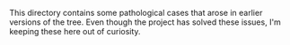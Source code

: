 This directory contains some pathological cases that arose in earlier versions of the tree. Even though the project has solved these issues, I'm keeping these here out of curiosity.
